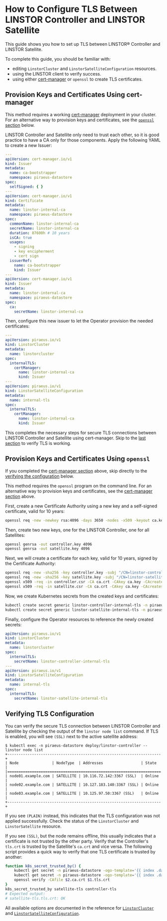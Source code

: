 # How to Configure TLS Between LINSTOR Controller and LINSTOR Satellite

This guide shows you how to set up TLS between LINSTOR® Controller and LINSTOR Satellite.

To complete this guide, you should be familiar with:

* editing `LinstorCluster` and `LinstorSatelliteConfiguration` resources.
* using the LINSTOR client to verify success.
* using either [cert-manager](https://cert-manager.io) or `openssl` to create TLS certificates.

## Provision Keys and Certificates Using cert-manager

This method requires a working [cert-manager](https://cert-manager.io) deployment in your cluster. For an alternative
way to provision keys and certificates, see the [`openssl` section](#provision-keys-and-certificates-using-openssl)
below.

LINSTOR Controller and Satellite only need to trust each other, so it is good practice to have a CA only for those
components. Apply the following YAML to create a new Issuer:

```yaml
---
apiVersion: cert-manager.io/v1
kind: Issuer
metadata:
  name: ca-bootstrapper
  namespace: piraeus-datastore
spec:
  selfSigned: { }
---
apiVersion: cert-manager.io/v1
kind: Certificate
metadata:
  name: linstor-internal-ca
  namespace: piraeus-datastore
spec:
  commonName: linstor-internal-ca
  secretName: linstor-internal-ca
  duration: 87600h # 10 years
  isCA: true
  usages:
    - signing
    - key encipherment
    - cert sign
  issuerRef:
    name: ca-bootstrapper
    kind: Issuer
---
apiVersion: cert-manager.io/v1
kind: Issuer
metadata:
  name: linstor-internal-ca
  namespace: piraeus-datastore
spec:
  ca:
    secretName: linstor-internal-ca
```

Then, configure this new issuer to let the Operator provision the needed certificates:

```yaml
---
apiVersion: piraeus.io/v1
kind: LinstorCluster
metadata:
  name: linstorcluster
spec:
  internalTLS:
    certManager:
      name: linstor-internal-ca
      kind: Issuer
---
apiVersion: piraeus.io/v1
kind: LinstorSatelliteConfiguration
metadata:
  name: internal-tls
spec:
  internalTLS:
    certManager:
      name: linstor-internal-ca
      kind: Issuer
```

This completes the necessary steps for secure TLS connections between LINSTOR Controller and Satellite using
cert-manager. Skip to the [last section](#verifying-tls-configuration) to verify TLS is working.

## Provision Keys and Certificates Using `openssl`

If you completed the [cert-manager section](#provision-keys-and-certificates-using-cert-manager) above, skip directly
to the [verifying the configuration](#verifying-tls-configuration) below.

This method requires the `openssl` program on the command line. For an alternative way to provision keys and
certificates, see the [cert-manager section](#provision-keys-and-certificates-using-cert-manager) above.

First, create a new Certificate Authority using a new key and a self-signed certificate, valid for 10 years:

```bash
openssl req -new -newkey rsa:4096 -days 3650 -nodes -x509 -keyout ca.key -out ca.crt -subj "/CN=linstor-internal-ca"
```

Then, create two new keys, one for the LINSTOR Controller, one for all Satellites:

```bash
openssl genrsa -out controller.key 4096
openssl genrsa -out satellite.key 4096
```

Next, we will create a certificate for each key, valid for 10 years, signed by the Certificate Authority:

```bash
openssl req -new -sha256 -key controller.key -subj "/CN=linstor-controller" -out controller.csr
openssl req -new -sha256 -key satellite.key -subj "/CN=linstor-satellite" -out satellite.csr
openssl x509 -req -in controller.csr -CA ca.crt -CAkey ca.key -CAcreateserial -out controller.crt -days 3650 -sha256
openssl x509 -req -in satellite.csr -CA ca.crt -CAkey ca.key -CAcreateserial -out satellite.crt -days 3650 -sha256
```

Now, we create Kubernetes secrets from the created keys and certificates:

```bash
kubectl create secret generic linstor-controller-internal-tls -n piraeus-datastore --type=kubernetes.io/tls --from-file=ca.crt=ca.crt --from-file=tls.crt=controller.crt --from-file=tls.key=controller.key
kubectl create secret generic linstor-satellite-internal-tls -n piraeus-datastore --type=kubernetes.io/tls --from-file=ca.crt=ca.crt --from-file=tls.crt=satellite.crt --from-file=tls.key=satellite.key
```

Finally, configure the Operator resources to reference the newly created secrets:

```yaml
apiVersion: piraeus.io/v1
kind: LinstorCluster
metadata:
  name: linstorcluster
spec:
  internalTLS:
    secretName: linstor-controller-internal-tls
---
apiVersion: piraeus.io/v1
kind: LinstorSatelliteConfiguration
metadata:
  name: internal-tls
spec:
  internalTLS:
    secretName: linstor-satellite-internal-tls
```

## Verifying TLS Configuration

You can verify the secure TLS connection between LINSTOR Controller and Satellite by checking the output of the
`linstor node list` command. If TLS is enabled, you will see `(SSL)` next to the active satellite address:

```text
$ kubectl exec -n piraeus-datastore deploy/linstor-controller -- linstor node list
+---------------------------------------------------------------------+
| Node               | NodeType  | Addresses                 | State  |
|=====================================================================|
| node01.example.com | SATELLITE | 10.116.72.142:3367 (SSL)  | Online |
| node02.example.com | SATELLITE | 10.127.183.140:3367 (SSL) | Online |
| node03.example.com | SATELLITE | 10.125.97.50:3367 (SSL)   | Online |
+---------------------------------------------------------------------+
```

If you see `(PLAIN)` instead, this indicates that the TLS configuration was not applied successfully. Check the
status of the `LinstorCluster` and `LinstorSatellite` resource.

If you see `(SSL)`, but the node remains offline, this usually indicates that a certificate is not trusted by the other
party. Verify that the Controller's `tls.crt` is trusted by the Satellite's `ca.crt` and vice versa. The following
script provides a quick way to verify that one TLS certificate is trusted by another:

```bash
function k8s_secret_trusted_by() {
	kubectl get secret -n piraeus-datastore -ogo-template='{{ index .data "tls.crt" | base64decode }}' "$1" > $1.tls.crt
	kubectl get secret -n piraeus-datastore -ogo-template='{{ index .data "ca.crt" | base64decode }}' "$2" > $2.ca.crt
	openssl verify -CAfile $2.ca.crt $1.tls.crt
}
k8s_secret_trusted_by satellite-tls controller-tls
# Expected output:
# satellite-tls.tls.crt: OK
```

All available options are documented in the reference for
[`LinstorCluster`](../reference/linstorcluster.md#specinternaltls) and
[`LinstorSatelliteConfiguration`](../reference/linstorsatelliteconfiguration.md#specinternaltls).
